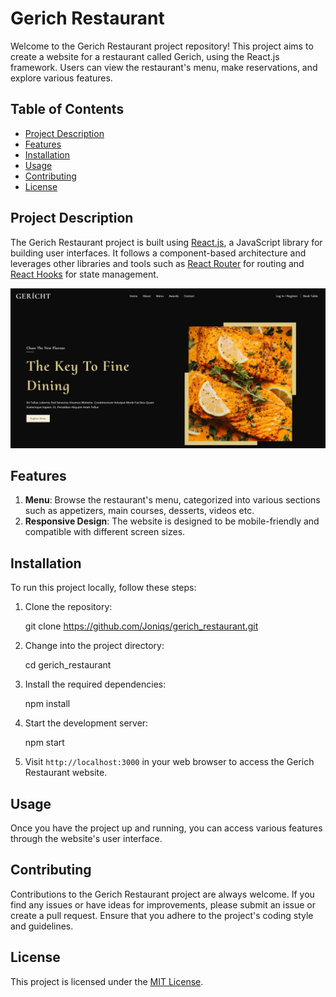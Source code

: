 # Gerich Restaurant

Welcome to the Gerich Restaurant project repository! This project aims to create a website for a restaurant called Gerich, using the React.js framework. Users can view the restaurant's menu, make reservations, and explore various features.

## Table of Contents

- [Project Description](#project-description)
- [Features](#features)
- [Installation](#installation)
- [Usage](#usage)
- [Contributing](#contributing)
- [License](#license)

## Project Description

The Gerich Restaurant project is built using [React.js](https://reactjs.org/), a JavaScript library for building user interfaces. It follows a component-based architecture and leverages other libraries and tools such as [React Router](https://reactrouter.com/) for routing and [React Hooks](https://react.dev/reference/react#state-hooks) for state management.

![Alt text](./src/assets/demo.jpg)

## Features

1. **Menu**: Browse the restaurant's menu, categorized into various sections such as appetizers, main courses, desserts, videos etc.
2. **Responsive Design**: The website is designed to be mobile-friendly and compatible with different screen sizes.

## Installation

To run this project locally, follow these steps:

1. Clone the repository:

   git clone https://github.com/Joniqs/gerich_restaurant.git

2. Change into the project directory:

   cd gerich_restaurant

3. Install the required dependencies:

   npm install

4. Start the development server:

   npm start

5. Visit `http://localhost:3000` in your web browser to access the Gerich Restaurant website.

## Usage

Once you have the project up and running, you can access various features through the website's user interface.

## Contributing

Contributions to the Gerich Restaurant project are always welcome. If you find any issues or have ideas for improvements, please submit an issue or create a pull request. Ensure that you adhere to the project's coding style and guidelines.

## License

This project is licensed under the [MIT License](LICENSE).
